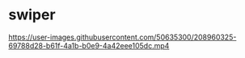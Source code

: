 # swiper



https://user-images.githubusercontent.com/50635300/208960325-69788d28-b61f-4a1b-b0e9-4a42eee105dc.mp4

